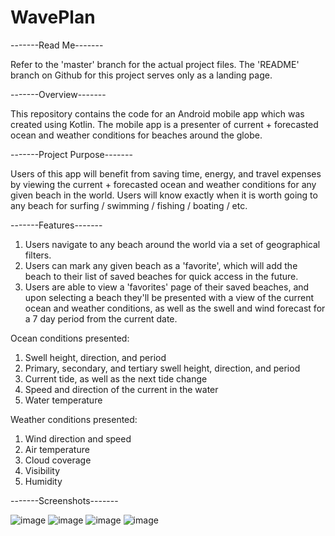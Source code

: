 # WavePlan
-------Read Me-------

Refer to the 'master' branch for the actual project files. The 'README' branch on Github for this project serves only as a landing page.

-------Overview-------

This repository contains the code for an Android mobile app which was created using Kotlin. The mobile app is a presenter of current + forecasted ocean and weather conditions for beaches around the globe.

-------Project Purpose-------

Users of this app will benefit from saving time, energy, and travel expenses by viewing the current + forecasted ocean and weather conditions for any given beach in the world. Users will know exactly when it is worth going to any beach for surfing / swimming / fishing / boating / etc. 

-------Features-------

1. Users navigate to any beach around the world via a set of geographical filters. 
2. Users can mark any given beach as a 'favorite', which will add the beach to their list of saved beaches for quick access in the future.
3. Users are able to view a 'favorites' page of their saved beaches, and upon selecting a beach they'll be presented with a view of the current ocean and weather conditions, as well as the swell and wind forecast for a 7 day period from the current date.

Ocean conditions presented:
1. Swell height, direction, and period
2. Primary, secondary, and tertiary swell height, direction, and period
3. Current tide, as well as the next tide change
4. Speed and direction of the current in the water
5. Water temperature

Weather conditions presented:
1. Wind direction and speed
2. Air temperature
3. Cloud coverage
4. Visibility
5. Humidity

-------Screenshots-------

![image](https://user-images.githubusercontent.com/108777490/177670298-f7dc8458-3004-4b50-860b-0507a970e6b2.png)
![image](https://user-images.githubusercontent.com/108777490/177670377-1cac3e65-366b-49b9-81ef-7eeb7c60059d.png)
![image](https://user-images.githubusercontent.com/108777490/177670434-ba7adb23-c2cd-4992-aca1-7735b59ca414.png)
![image](https://user-images.githubusercontent.com/108777490/177670618-4c35f3df-2682-407c-9d45-6ece45390708.png)

